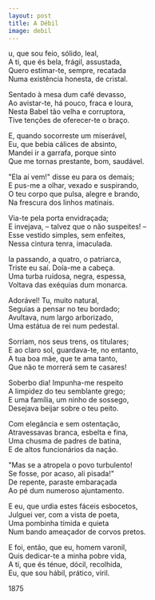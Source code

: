 ```yaml
---
layout: post
title: A Débil
image: debil
---
```

<span class="caps" alt="E"></span>u, que sou feio, sólido, leal,  
A ti, que és bela, frágil, assustada,  
Quero estimar-te, sempre, recatada  
Numa existência honesta, de cristal.  

Sentado à mesa dum café devasso,  
Ao avistar-te, há pouco, fraca e loura,  
Nesta Babel tão velha e corruptora,  
Tive tenções de oferecer-te o braço.  

E, quando socorreste um miserável,  
Eu, que bebia cálices de absinto,  
Mandei ir a garrafa, porque sinto  
Que me tornas prestante, bom, saudável.  

"Ela aí vem!" disse eu para os demais;  
E pus-me a olhar, vexado e suspirando,  
O teu corpo que pulsa, alegre e brando,  
Na frescura dos linhos matinais.  

Via-te pela porta envidraçada;  
E invejava, – talvez que o não suspeites! –  
Esse vestido simples, sem enfeites,  
Nessa cintura tenra, imaculada.  

Ia passando, a quatro, o patriarca,  
Triste eu saí. Doía-me a cabeça.  
Uma turba ruidosa, negra, espessa,  
Voltava das exéquias dum monarca.  

Adorável! Tu, muito natural,  
Seguias a pensar no teu bordado;  
Avultava, num largo arborizado,  
Uma estátua de rei num pedestal.  

Sorriam, nos seus trens, os titulares;  
E ao claro sol, guardava-te, no entanto,  
A tua boa mãe, que te ama tanto,  
Que não te morrerá sem te casares!  

Soberbo dia! Impunha-me respeito  
A limpidez do teu semblante grego;  
E uma família, um ninho de sossego,  
Desejava beijar sobre o teu peito.  

Com elegância e sem ostentação,  
Atravessavas branca, esbelta e fina,  
Uma chusma de padres de batina,  
E de altos funcionários da nação.  

"Mas se a atropela o povo turbulento!  
Se fosse, por acaso, ali pisada!"  
De repente, paraste embaraçada  
Ao pé dum numeroso ajuntamento.  

E eu, que urdia estes fáceis esbocetos,  
Julguei ver, com a vista de poeta,  
Uma pombinha tímida e quieta  
Num bando ameaçador de corvos pretos.  

E foi, então, que eu, homem varonil,  
Quis dedicar-te a minha pobre vida,  
A ti, que és ténue, dócil, recolhida,  
Eu, que sou hábil, prático, viril.  

1875